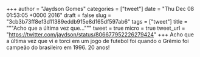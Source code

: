 
+++
author = "Jaydson Gomes"
categories = ["tweet"]
date = "Thu Dec 08 01:53:05 +0000 2016"
draft = false
slug = "3cb3b73ff8ef3d11389eddb915e8d165df597ab6"
tags = ["tweet"]
title = """Acho que a última vez que..."""
tweet = true
micro = true
tweet_url = "https://twitter.com/jaydson/status/806677952226279424"
+++
Acho que a última vez que vi e torci em um jogo de futebol foi quando o Grêmio foi campeão do brasileiro em 1996. 20 anos!
